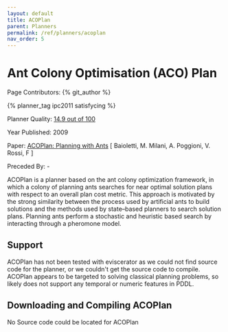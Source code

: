 ```yaml
---
layout: default
title: ACOPlan
parent: Planners
permalink: /ref/planners/acoplan
nav_order: 5
---
```

# Ant Colony Optimisation (ACO) Plan

Page Contributors: {% git_author %}

{% planner_tag ipc2011 satisfycing %}

Planner Quality: [14.9 out of 100](/ref/planners/rating)

Year Published: 2009

Paper: [ACOPlan: Planning with Ants](https://www.aaai.org/ocs/index.php/FLAIRS/2009/paper/download/116/276) [ Baioletti, M.  Milani, A. Poggioni, V. Rossi, F ]

Preceded By: -

ACOPlan is a planner based on the ant colony optimization framework, in which a colony of planning ants searches for near optimal solution plans with respect to an overall plan cost metric. This approach is motivated by the strong similarity between the process used by artificial ants to build solutions and the methods used by state–based planners to search solution plans. Planning ants perform a stochastic and heuristic based search by interacting through a pheromone model.

## Support

ACOPlan has not been tested with eviscerator as we could not find source code for the planner, or we couldn't get the source code to compile. ACOPlan appears to be targeted to solving classical planning problems, so likely does not support any temporal or numeric features in PDDL.


## Downloading and Compiling ACOPlan

No Source code could be located for ACOPlan

